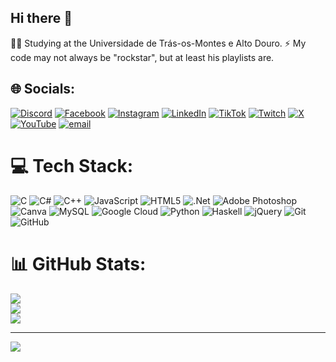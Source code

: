 ## Hi there 👋

👨‍🎓 Studying at the Universidade de Trás-os-Montes e Alto Douro.
⚡ My code may not always be "rockstar", but at least his playlists are.

## 🌐 Socials:
[![Discord](https://img.shields.io/badge/Discord-%237289DA.svg?logo=discord&logoColor=white)](https://discord.gg/miguelitotkd04) [![Facebook](https://img.shields.io/badge/Facebook-%231877F2.svg?logo=Facebook&logoColor=white)](https://facebook.com/miguelitotkd04) [![Instagram](https://img.shields.io/badge/Instagram-%23E4405F.svg?logo=Instagram&logoColor=white)](https://instagram.com/@migueltkd04) [![LinkedIn](https://img.shields.io/badge/LinkedIn-%230077B5.svg?logo=linkedin&logoColor=white)](https://linkedin.com/in/miguel-teixeira-208b33266) [![TikTok](https://img.shields.io/badge/TikTok-%23000000.svg?logo=TikTok&logoColor=white)](https://tiktok.com/@m1guelitotkd04) [![Twitch](https://img.shields.io/badge/Twitch-%239146FF.svg?logo=Twitch&logoColor=white)](https://twitch.tv/migueltkd04) [![X](https://img.shields.io/badge/X-black.svg?logo=X&logoColor=white)](https://x.com/miguelitotkd04) [![YouTube](https://img.shields.io/badge/YouTube-%23FF0000.svg?logo=YouTube&logoColor=white)](https://youtube.com/@miguelteixeira3268) [![email](https://img.shields.io/badge/Email-D14836?logo=gmail&logoColor=white)](mailto:mikebigmiguel04@gmail.com) 

# 💻 Tech Stack:
![C](https://img.shields.io/badge/c-%2300599C.svg?style=for-the-badge&logo=c&logoColor=white) ![C#](https://img.shields.io/badge/c%23-%23239120.svg?style=for-the-badge&logo=csharp&logoColor=white) ![C++](https://img.shields.io/badge/c++-%2300599C.svg?style=for-the-badge&logo=c%2B%2B&logoColor=white) ![JavaScript](https://img.shields.io/badge/javascript-%23323330.svg?style=for-the-badge&logo=javascript&logoColor=%23F7DF1E) ![HTML5](https://img.shields.io/badge/html5-%23E34F26.svg?style=for-the-badge&logo=html5&logoColor=white) ![.Net](https://img.shields.io/badge/.NET-5C2D91?style=for-the-badge&logo=.net&logoColor=white) ![Adobe Photoshop](https://img.shields.io/badge/adobe%20photoshop-%2331A8FF.svg?style=for-the-badge&logo=adobe%20photoshop&logoColor=white) ![Canva](https://img.shields.io/badge/Canva-%2300C4CC.svg?style=for-the-badge&logo=Canva&logoColor=white) ![MySQL](https://img.shields.io/badge/mysql-4479A1.svg?style=for-the-badge&logo=mysql&logoColor=white) ![Google Cloud](https://img.shields.io/badge/GoogleCloud-%234285F4.svg?style=for-the-badge&logo=google-cloud&logoColor=white) ![Python](https://img.shields.io/badge/python-3670A0?style=for-the-badge&logo=python&logoColor=ffdd54) ![Haskell](https://img.shields.io/badge/Haskell-5e5086?style=for-the-badge&logo=haskell&logoColor=white) ![jQuery](https://img.shields.io/badge/jquery-%230769AD.svg?style=for-the-badge&logo=jquery&logoColor=white) ![Git](https://img.shields.io/badge/git-%23F05033.svg?style=for-the-badge&logo=git&logoColor=white) ![GitHub](https://img.shields.io/badge/github-%23121011.svg?style=for-the-badge&logo=github&logoColor=white)
# 📊 GitHub Stats:
![](https://github-readme-stats.vercel.app/api?username=Miguelteixeira04&theme=dark&hide_border=false&include_all_commits=true&count_private=true)<br/>
![](https://github-readme-streak-stats.herokuapp.com/?user=Miguelteixeira04&theme=dark&hide_border=false)<br/>
![](https://github-readme-stats.vercel.app/api/top-langs/?username=Miguelteixeira04&theme=dark&hide_border=false&include_all_commits=true&count_private=true&layout=compact)

---
[![](https://visitcount.itsvg.in/api?id=Miguelteixeira04&icon=0&color=0)](https://visitcount.itsvg.in)

<!-- Proudly created with GPRM ( https://gprm.itsvg.in ) -->
